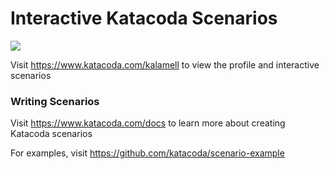 # Interactive Katacoda Scenarios

[![](http://shields.katacoda.com/katacoda/kalamell/count.svg)](https://www.katacoda.com/kalamell "Get your profile on Katacoda.com")

Visit https://www.katacoda.com/kalamell to view the profile and interactive scenarios

### Writing Scenarios
Visit https://www.katacoda.com/docs to learn more about creating Katacoda scenarios

For examples, visit https://github.com/katacoda/scenario-example

